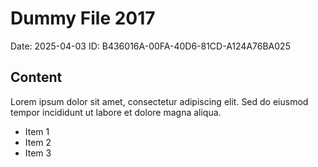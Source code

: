 # Dummy File 2017

Date: 2025-04-03
ID: B436016A-00FA-40D6-81CD-A124A76BA025

## Content

Lorem ipsum dolor sit amet, consectetur adipiscing elit.
Sed do eiusmod tempor incididunt ut labore et dolore magna aliqua.

* Item 1
* Item 2
* Item 3
